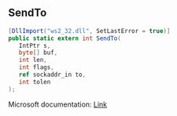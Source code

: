 ## SendTo

```csharp
[DllImport("ws2_32.dll", SetLastError = true)]
public static extern int SendTo(
   IntPtr s,
   byte[] buf,
   int len,
   int flags,
   ref sockaddr_in to,
   int tolen
);
```

Microsoft documentation: [Link](https://docs.microsoft.com/en-us/windows/win32/api/winsock/nf-winsock-sendto)
